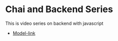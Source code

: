 # Chai and Backend Series

This is video series on backend with javascript

 - [Model-link](https://app.eraser.io/workspace/YtPqZ1VogxGy1jzIDkzj?origin=share)
   